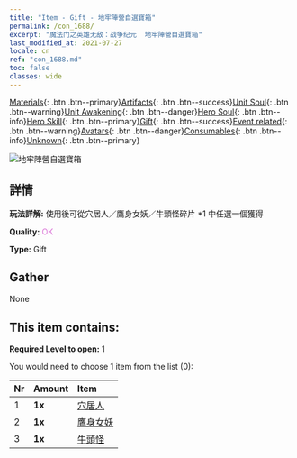 ```yaml
---
title: "Item - Gift - 地牢陣營自選寶箱"
permalink: /con_1688/
excerpt: "魔法门之英雄无敌：战争纪元  地牢陣營自選寶箱"
last_modified_at: 2021-07-27
locale: cn
ref: "con_1688.md"
toc: false
classes: wide
---
```

 [Materials](/ItemsCN/){: .btn .btn--primary}[Artifacts](/ItemsCN/Artifacts/){: .btn .btn--success}[Unit Soul](/ItemsCN/UnitSoul/){: .btn .btn--warning}[Unit Awakening](/ItemsCN/UnitAwakening/){: .btn .btn--danger}[Hero Soul](/ItemsCN/HeroSoul/){: .btn .btn--info}[Hero Skill](/ItemsCN/HeroSkill/){: .btn .btn--primary}[Gift](/ItemsCN/Gift/){: .btn .btn--success}[Event related](/ItemsCN/Events/){: .btn .btn--warning}[Avatars](/ItemsCN/Avatars/){: .btn .btn--danger}[Consumables](/ItemsCN/Consumables/){: .btn .btn--info}[Unknown](/ItemsCN/Unknown/){: .btn .btn--primary}

 ![地牢陣營自選寶箱](/images/t/i_907304.png)

## 詳情
 **玩法詳解:** 使用後可從穴居人／鷹身女妖／牛頭怪碎片 *1 中任選一個獲得

 **Quality:** <span style="color: #DA70D6">OK</span>

 **Type:** Gift

## Gather

  None

## This item contains:

 **Required Level to open:** 1

 You would need to choose 1 item from the list (0):

  | Nr | Amount |     Item    |
  |:---|:-------|:------------|
  | 1 |  **1x** | [穴居人](/cn/Items/unt_244/) |  | 
  | 2 |  **1x** | [鷹身女妖](/cn/Items/unt_245/) |  | 
  | 3 |  **1x** | [牛頭怪](/cn/Items/unt_248/) |  | 
